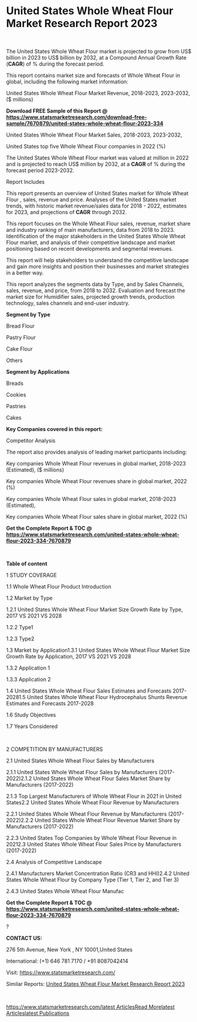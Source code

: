 <h1>United States Whole Wheat Flour Market Research Report 2023</h1><br/><p>The United States Whole Wheat Flour market is projected to grow from US$ billion in 2023 to US$ billion by 2032, at a Compound Annual Growth Rate (<strong>CAGR</strong>) of % during the forecast period.</p>
 
 
 
 <p>This report contains market size and forecasts of Whole Wheat Flour in global, including the following market information:</p>
 
 
 
 <p>United States Whole Wheat Flour Market Revenue, 2018-2023, 2023-2032, ($ millions)</p>
 
 
 
 <p><strong>Download FREE Sample of this Report @ <a href="https://www.statsmarketresearch.com/download-free-sample/7670879/united-states-whole-wheat-flour-2023-334">https://www.statsmarketresearch.com/download-free-sample/7670879/united-states-whole-wheat-flour-2023-334</a></strong></p>
 
 
 
 <p>United States Whole Wheat Flour Market Sales, 2018-2023, 2023-2032,</p>
 
 
 
 <p>United States top five Whole Wheat Flour companies in 2022 (%)</p>
 
 
 
 <p>The United States Whole Wheat Flour market was valued at million in 2022 and is projected to reach US$ million by 2032, at a <strong>CAGR</strong> of % during the forecast period 2023-2032.</p>
 
 
 
 <p>Report Includes</p>
 
 
 
 <p>This report presents an overview of United States market for Whole Wheat Flour , sales, revenue and price. Analyses of the United States market trends, with historic market revenue/sales data for 2018 - 2022, estimates for 2023, and projections of <strong>CAGR</strong> through 2032.</p>
 
 
 
 <p>This report focuses on the Whole Wheat Flour sales, revenue, market share and industry ranking of main manufacturers, data from 2018 to 2023. Identification of the major stakeholders in the United States Whole Wheat Flour market, and analysis of their competitive landscape and market positioning based on recent developments and segmental revenues.</p>
 
 
 
 <p>This report will help stakeholders to understand the competitive landscape and gain more insights and position their businesses and market strategies in a better way.</p>
 
 
 
 <p>This report analyzes the segments data by Type, and by Sales Channels, sales, revenue, and price, from 2018 to 2032. Evaluation and forecast the market size for Humidifier sales, projected growth trends, production technology, sales channels and end-user industry.</p>
 
 
 
 <p><strong>Segment by Type</strong></p>
 
 
 
 <p>Bread Flour</p>
 
 
 
 <p>Pastry Flour</p>
 
 
 
 <p>Cake Flour</p>
 
 
 
 <p>Others</p>
 
 
 
 <p><strong>Segment <strong><strong>by Applications</strong></strong></strong></p>
 
 
 
 <p>Breads</p>
 
 
 
 <p>Cookies</p>
 
 
 
 <p>Pastries</p>
 
 
 
 <p>Cakes</p>
 
 
 
 <p><strong>Key Companies covered in this report:</strong></p>
 
 
 
 <p>Competitor Analysis</p>
 
 
 
 <p>The report also provides analysis of leading market participants including:</p>
 
 
 
 <p>Key companies Whole Wheat Flour revenues in global market, 2018-2023 (Estimated), ($ millions)</p>
 
 
 
 <p>Key companies Whole Wheat Flour revenues share in global market, 2022 (%)</p>
 
 
 
 <p>Key companies Whole Wheat Flour sales in global market, 2018-2023 (Estimated),</p>
 
 
 
 <p>Key companies Whole Wheat Flour sales share in global market, 2022 (%)</p>
 
 
 
 <div><b>Get the Complete Report & TOC @ <a href="https://www.statsmarketresearch.com/united-states-whole-wheat-flour-2023-334-7670879">https://www.statsmarketresearch.com/united-states-whole-wheat-flour-2023-334-7670879</a></b></div>
 
 
 
 <p><br />
 
 <b>Table of content</b></p>
 
 
 
 <p>1 STUDY COVERAGE<br />
 
 1.1 Whole Wheat Flour Product Introduction<br />
 
 1.2 Market by Type<br />
 
 1.2.1 United States Whole Wheat Flour Market Size Growth Rate by Type, 2017 VS 2021 VS 2028<br />
 
 1.2.2 Type1<br />
 
 1.2.3 Type2<br />
 
 1.3 Market by Application1.3.1 United States Whole Wheat Flour Market Size Growth Rate by Application, 2017 VS 2021 VS 2028<br />
 
 1.3.2 Application 1<br />
 
 1.3.3 Application 2<br />
 
 1.4 United States Whole Wheat Flour Sales Estimates and Forecasts 2017-20281.5 United States Whole Wheat Flour Hydrocephalus Shunts Revenue Estimates and Forecasts 2017-2028<br />
 
 1.6 Study Objectives<br />
 
 1.7 Years Considered<br />
 
 <br />
 
 2 COMPETITION BY MANUFACTURERS<br />
 
 2.1 United States Whole Wheat Flour Sales by Manufacturers<br />
 
 2.1.1 United States Whole Wheat Flour Sales by Manufacturers (2017-2022)2.1.2 United States Whole Wheat Flour Sales Market Share by Manufacturers (2017-2022)<br />
 
 2.1.3 Top Largest Manufacturers of Whole Wheat Flour in 2021 in United States2.2 United States Whole Wheat Flour Revenue by Manufacturers<br />
 
 2.2.1 United States Whole Wheat Flour Revenue by Manufacturers (2017-2022)2.2.2 United States Whole Wheat Flour Revenue Market Share by Manufacturers (2017-2022)<br />
 
 2.2.3 United States Top Companies by Whole Wheat Flour Revenue in 20212.3 United States Whole Wheat Flour Sales Price by Manufacturers (2017-2022)<br />
 
 2.4 Analysis of Competitive Landscape<br />
 
 2.4.1 Manufacturers Market Concentration Ratio (CR3 and HHI)2.4.2 United States Whole Wheat Flour by Company Type (Tier 1, Tier 2, and Tier 3)<br />
 
 2.4.3 United States Whole Wheat Flour Manufac</p>
 
 
 
 <div><b>Get the Complete Report & TOC @ <a href="https://www.statsmarketresearch.com/united-states-whole-wheat-flour-2023-334-7670879">https://www.statsmarketresearch.com/united-states-whole-wheat-flour-2023-334-7670879</a></b></div>
 
 
 
 <p>? </p>
 
 
 
 <p><b>CONTACT US:</b><br />
 
 276 5th Avenue, New York , NY 10001,United States<br />
 
 International: (+1) 646 781 7170 / +91 8087042414<br />
 
 Visit: <a href="https://www.statsmarketresearch.com/">https://www.statsmarketresearch.com/</a><br />
 
 Similar Reports: <a href="https://www.statsmarketresearch.com/united-states-whole-wheat-flour-2023-334-7670879">United States Wheat Flour Market Research Report 2023</a><br />
 
 <br />
 
 <a href="https://gyeongbokgung.com">https://www.statsmarketresearch.com/</a><a href="https://hallyeomaritime.com">latest Articles</a><a href="https://jingwansa.com">Read More</a><a href="https://nguoiviet.jp/">latest Articles</a><a href="https://www.intelmarketresearch.com/">latest Publications</a></p>